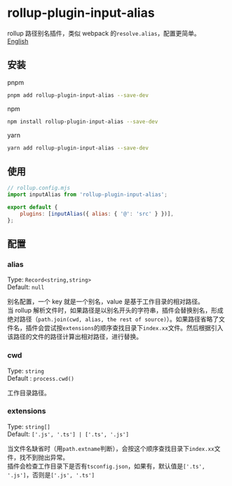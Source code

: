 # rollup-plugin-input-alias

rollup 路径别名插件，类似 webpack 的`resolve.alias`，配置更简单。  
[English](https://github.com/magickeyyy/rollup-plugin-input-alias/blob/master/README.md)

## 安装

pnpm

```bash
pnpm add rollup-plugin-input-alias --save-dev
```

npm

```bash
npm install rollup-plugin-input-alias --save-dev
```

yarn

```bash
yarn add rollup-plugin-input-alias --save-dev
```

## 使用

```js
// rollup.config.mjs
import inputAlias from 'rollup-plugin-input-alias';

export default {
    plugins: [inputAlias({ alias: { '@': 'src' } })],
};
```

## 配置

### alias

Type: <code>Record<string,string></code>  
Default: <code>null</code>

别名配置，一个 key 就是一个别名，value 是基于工作目录的相对路径。  
当 rollup 解析文件时，如果路径是以别名开头的字符串，插件会替换别名，形成绝对路径（`path.join(cwd, alias, the rest of source)`）。如果路径省略了文件名，插件会尝试按`extensions`的顺序查找目录下`index.xx`文件。然后根据引入该路径的文件的路径计算出相对路径，进行替换。

### cwd

Type: <code>string</code>  
Default : <code>process.cwd()</code>

工作目录路径。

### extensions

Type: <code>string[]</code>  
Default: <code>['.js', '.ts'] | ['.ts', '.js']</code>

当文件名缺省时（用`path.extname`判断），会按这个顺序查找目录下`index.xx`文件，找不到抛出异常。  
插件会检查工作目录下是否有`tsconfig.json`，如果有，默认值是<code>['.ts', '.js']</code>，否则是<code>['.js', '.ts']</code>
